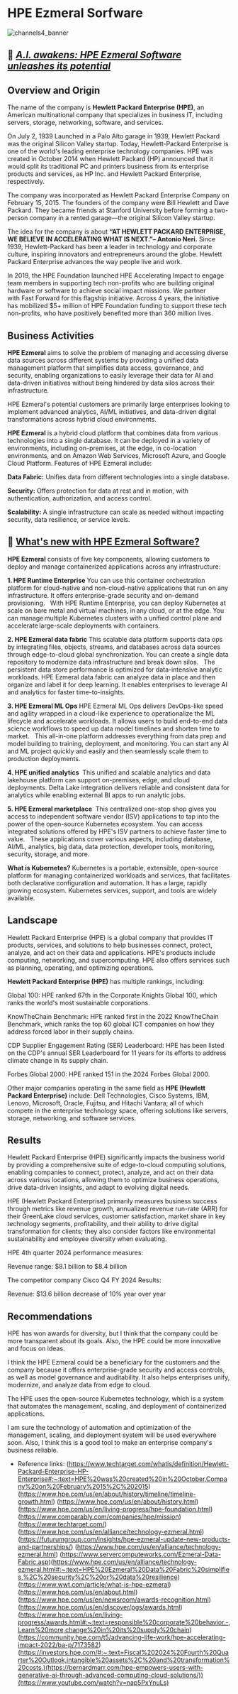 # HPE Ezmeral Sorfware 


![channels4_banner](https://github.com/user-attachments/assets/2053aed3-0442-44de-876e-516369f85ffc)


## :cinema: [***A.I. awakens: HPE Ezmeral Software unleashes its potential***](https://www.youtube.com/watch?v=M-GuYKElxZg)       


## Overview and Origin

The name of the company is **Hewlett Packard Enterprise (HPE)**, an American multinational company that specializes in business IT, including servers, storage, networking, software, and services.

On July 2, 1939 Launched in a Palo Alto garage in 1939, Hewlett Packard was the original Silicon Valley startup. Today, Hewlett-Packard Enterprise is one of the world's leading enterprise technology companies. HPE was created in October 2014 when Hewlett Packard (HP) announced that it would split its traditional PC and printers business from its enterprise products and services, as HP Inc. and Hewlett Packard Enterprise, respectively. 

The company was incorporated as Hewlett Packard Enterprise Company on February 15, 2015. The founders of the company were Bill Hewlett and Dave Packard. They became friends at Stanford University before forming a two-person company in a rented garage—the original Silicon Valley startup. 

The idea for the company is about  **“AT HEWLETT PACKARD ENTERPRISE, WE BELIEVE IN ACCELERATING WHAT IS NEXT.”– Antonio Neri.**
Since 1939, Hewlett-Packard has been a leader in technology and corporate culture, inspiring innovators and entrepreneurs around the globe. Hewlett Packard Enterprise advances the way people live and work.

In 2019, the HPE Foundation launched HPE Accelerating Impact to engage team members in supporting tech non-profits who are building original hardware or software to achieve social impact missions. We partner with Fast Forward for this flagship initiative. Across 4 years, the initiative has mobilized $5+ million of HPE Foundation funding to support these tech non-profits, who have positively benefited more than 360 million lives.

## Business Activities

**HPE Ezmeral** aims to solve the problem of managing and accessing diverse data sources across different systems by providing a unified data management platform that simplifies data access, governance, and security, enabling organizations to easily leverage their data for AI and data-driven initiatives without being hindered by data silos across their infrastructure. 

HPE Ezmeral's potential customers are primarily large enterprises looking to implement advanced analytics, AI/ML initiatives, and data-driven digital transformations across hybrid cloud environments.

**HPE Ezmeral** is a hybrid cloud platform that combines data from various technologies into a single database. It can be deployed in a variety of environments, including on-premises, at the edge, in co-location environments, and on Amazon Web Services, Microsoft Azure, and Google Cloud Platform. Features of HPE Ezmeral include:

**Data Fabric:** Unifies data from different technologies into a single database.

**Security:** Offers protection for data at rest and in motion, with authentication, authorization, and access control.

**Scalability:** A single infrastructure can scale as needed without impacting security, data resilience, or service levels. 




## :cinema: [What's new with HPE Ezmeral Software?](https://www.youtube.com/watch?v=2fGBDm1TwoQ)

**HPE Ezmeral** consists of five key components, allowing customers to deploy and manage containerized applications across any infrastructure:  

**1. HPE Runtime Enterprise**
You can use this container orchestration platform for cloud-native and non-cloud-native applications that run on any infrastructure. It offers enterprise-grade security and on-demand provisioning.  
With HPE Runtime Enterprise, you can deploy Kubernetes at scale on bare metal and virtual machines, in any cloud, or at the edge. You can manage multiple Kubernetes clusters with a unified control plane and accelerate large-scale deployments with containers.  

**2. HPE Ezmeral data fabric**
This scalable data platform supports data ops by integrating files, objects, streams, and databases across data sources through edge-to-cloud global synchronization. You can create a single data repository to modernize data infrastructure and break down silos.  
The persistent data store performance is optimized for data-intensive analytic workloads. HPE Ezmeral data fabric can analyze data in place and then organize and label it for deep learning. It enables enterprises to leverage AI and analytics for faster time-to-insights.

**3. HPE Ezmeral ML Ops**
HPE Ezmeral ML Ops delivers DevOps-like speed and agility wrapped in a cloud-like experience to operationalize the ML lifecycle and accelerate workloads. It allows users to build end-to-end data science workflows to speed up data model timelines and shorten time to market.  
This all-in-one platform addresses everything from data prep and model building to training, deployment, and monitoring. You can start any AI and ML project quickly and easily and then seamlessly scale them to production deployments.

**4. HPE unified analytics** 
This unified and scalable analytics and data lakehouse platform can support on-premises, edge, and cloud deployments. Delta Lake integration delivers reliable and consistent data for analytics while enabling external BI apps to run analytic jobs.

**5. HPE Ezmeral marketplace** 
This centralized one-stop shop gives you access to independent software vendor (ISV) applications to tap into the power of the open-source Kubernetes ecosystem. You can access integrated solutions offered by HPE's ISV partners to achieve faster time to value.  
These applications cover various aspects, including database, AI/ML, analytics, big data, data protection, developer tools, monitoring, security, storage, and more.  

**What is Kubernetes?** 
Kubernetes is a portable, extensible, open-source platform for managing containerized workloads and services, that facilitates both declarative configuration and automation. It has a large, rapidly growing ecosystem. Kubernetes services, support, and tools are widely available.



## Landscape

Hewlett Packard Enterprise (HPE) is a global company that provides IT products, services, and solutions to help businesses connect, protect, analyze, and act on their data and applications. HPE's products include computing, networking, and supercomputing. HPE also offers services such as planning, operating, and optimizing operations.

**Hewlett Packard Enterprise (HPE)** has multiple rankings, including:

Global 100: HPE ranked 67th in the Corporate Knights Global 100, which ranks the world's most sustainable corporations. 

KnowTheChain Benchmark: HPE ranked first in the 2022 KnowTheChain Benchmark, which ranks the top 60 global ICT companies on how they address forced labor in their supply chains. 

CDP Supplier Engagement Rating (SER) Leaderboard: HPE has been listed on the CDP's annual SER Leaderboard for 11 years for its efforts to address climate change in its supply chain. 

Forbes Global 2000: HPE ranked 151 in the 2024 Forbes Global 2000. 

Other major companies operating in the same field as **HPE (Hewlett Packard Enterprise)** include: Dell Technologies, Cisco Systems, IBM, Lenovo, Microsoft, Oracle, Fujitsu, and Hitachi Vantara; all of which compete in the enterprise technology space, offering solutions like servers, storage, networking, and software services. 

## Results

Hewlett Packard Enterprise (HPE) significantly impacts the business world by providing a comprehensive suite of edge-to-cloud computing solutions, enabling companies to connect, protect, analyze, and act on their data across various locations, allowing them to optimize business operations, drive data-driven insights, and adapt to evolving digital needs.


HPE (Hewlett Packard Enterprise) primarily measures business success through metrics like revenue growth, annualized revenue run-rate (ARR) for their GreenLake cloud services, customer satisfaction, market share in key technology segments, profitability, and their ability to drive digital transformation for clients; they also consider factors like environmental sustainability and employee diversity when evaluating.

HPE 4th quarter 2024 performance measures:

Revenue range: $8.1 billion to $8.4 billion 

The competitor company Cisco Q4 FY 2024 Results:

Revenue: $13.6 billion decrease of 10% year over year



## Recommendations

HPE has won awards for diversity, but I think that the company could be more transparent about its goals. Also, the HPE could be more innovative and focus on ideas.

I think the HPE Ezmeral could be a beneficiary for the customers and the company because it offers enterprise-grade security and access controls, as well as model governance and auditability. It also helps enterprises unify, modernize, and analyze data from edge to cloud.

The HPE uses the open-source Kubernetes technology, which is a system that automates the management, scaling, and deployment of containerized applications.

I am sure the technology of automation and optimization of the management, scaling, and deployment system will be used everywhere soon. Also, I think this is a good tool to make an enterprise company's business reliable.






*  Reference links: (https://www.techtarget.com/whatis/definition/Hewlett-Packard-Enterprise-HP-Enterprise#:~:text=HPE%20was%20created%20in%20October,Company%20on%20February%2015%2C%202015) (https://www.hpe.com/us/en/about/history/timeline/timeline-growth.html) (https://www.hpe.com/us/en/about/history.html) (https://www.hpe.com/us/en/living-progress/hpe-foundation.html) (https://www.comparably.com/companies/hpe/mission) (https://www.techtarget.com/) (https://www.hpe.com/us/en/alliance/technology-ezmeral.html) (https://futurumgroup.com/insights/hpe-ezmeral-update-new-products-and-partnerships/) (https://www.hpe.com/us/en/alliance/technology-ezmeral.html) (https://www.servercomputeworks.com/Ezmeral-Data-Fabric.asp)(https://www.hpe.com/us/en/alliance/technology-ezmeral.html#:~:text=HPE%20Ezmeral%20Data%20Fabric%20simplifies,%2C%20security%2C%20or%20data%20resilience) (https://www.wwt.com/article/what-is-hpe-ezmeral)  (https://www.hpe.com/us/en/about.html) (https://www.hpe.com/us/en/newsroom/awards-recognition.html) (https://www.hpe.com/us/en/discover/pgs/awards.html) (https://www.hpe.com/us/en/living-progress/awards.html#:~:text=responsible%20corporate%20behavior.-,Learn%20more,change%20in%20its%20supply%20chain)  (https://community.hpe.com/t5/advancing-life-work/hpe-accelerating-impact-2022/ba-p/7173582) (https://investors.hpe.com/#:~:text=Fiscal%202024%20Fourth%20Quarter%20Outlook,intangible%20assets%2C%20and%20transformation%20costs.)(https://bernardmarr.com/hpe-empowers-users-with-generative-ai-through-advanced-computing-cloud-solutions/))(https://www.youtube.com/watch?v=nap5PxYnuLs)


